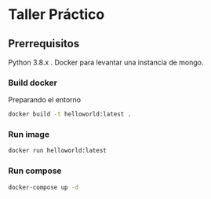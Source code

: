 # Taller Práctico

## Prerrequisitos
 Python 3.8.x .
Docker para levantar una instancia de mongo.


### Build docker
Preparando el entorno
```bash
docker build -t helloworld:latest .
```

### Run image
```bash
docker run helloworld:latest 
```


### Run compose
```bash
docker-compose up -d 
```



